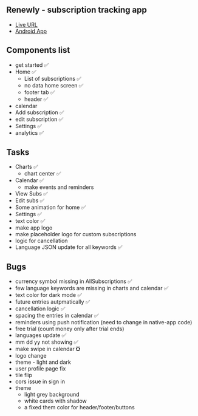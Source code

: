 ## Renewly - subscription tracking app

- [Live URL](https://amiyadas.github.io/renewly)
- [Android App](#)

## Components list

- get started ✅
- Home ✅
  - List of subscriptions ✅
  - no data home screen ✅
  - footer tab ✅
  - header ✅
- calendar
- Add subscription ✅
- edit subscription ✅
- Settings ✅
- analytics ✅

## Tasks

- Charts ✅
  - chart center ✅
- Calendar ✅
  - make events and reminders
- View Subs ✅
- Edit subs ✅
- Some animation for home ✅
- Settings ✅
- text color ✅
- make app logo
- make placeholder logo for custom subscriptions
- logic for cancellation
- Language JSON update for all keywords ✅

## Bugs

- currency symbol missing in AllSubscriptions ✅
- few language keywords are missing in charts and calendar ✅
- text color for dark mode ✅
- future entries autpmatically ✅
- cancellation logic ✅
- spacing the entries in calendar ✅
- reminders using push notification (need to change in native-app code)
- free trial (count money only after trial ends)
- languages update ✅
- mm dd yy not showing ✅
- make swipe in calendar ❎
- logo change
- theme - light and dark
- user profile page fix
- tile flip
- cors issue in sign in
- theme
  - light grey background
  - white cards with shadow
  - a fixed them color for header/footer/buttons
